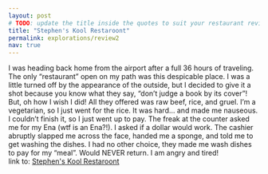 ```yaml
---
layout: post
# TODO: update the title inside the quotes to suit your restaurant review needs
title: "Stephen's Kool Restaroont"
permalink: explorations/review2
nav: true
---
```


I was heading back home from the airport after a full 36 hours of traveling. The only “restaurant” open on my path was this despicable place. I was a little turned off by the appearance of the outside, but I decided to give it a shot because you know what they say, “don’t judge a book by its cover”! But, oh how I wish I did! All they offered was raw beef, rice, and gruel. I’m a vegetarian, so I just went for the rice. It was hard… and made me nauseous. I couldn’t finish it, so I just went up to pay. The freak at the counter asked me for my Ena (wtf is an Ena?!). I asked if a dollar would work. The cashier abruptly slapped me across the face, handed me a sponge, and told me to get washing the dishes. I had no other choice, they made me wash dishes to pay for my “meal”. Would NEVER return. I am angry and tired!
<br>
link to: [Stephen's Kool Restaroont](https://allegheny-college-cmpsc-105-spring-2024.github.io/resto-AlmostFaultTolerant/)

